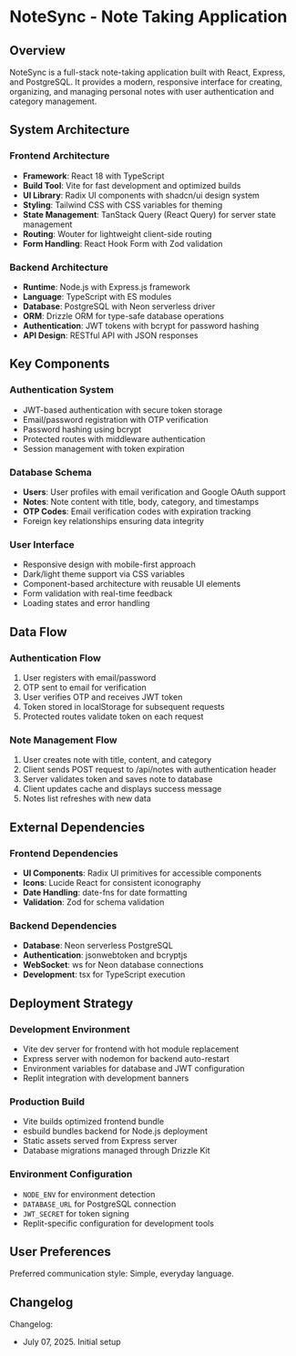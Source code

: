 # NoteSync - Note Taking Application

## Overview

NoteSync is a full-stack note-taking application built with React, Express, and PostgreSQL. It provides a modern, responsive interface for creating, organizing, and managing personal notes with user authentication and category management.

## System Architecture

### Frontend Architecture
- **Framework**: React 18 with TypeScript
- **Build Tool**: Vite for fast development and optimized builds
- **UI Library**: Radix UI components with shadcn/ui design system
- **Styling**: Tailwind CSS with CSS variables for theming
- **State Management**: TanStack Query (React Query) for server state management
- **Routing**: Wouter for lightweight client-side routing
- **Form Handling**: React Hook Form with Zod validation

### Backend Architecture
- **Runtime**: Node.js with Express.js framework
- **Language**: TypeScript with ES modules
- **Database**: PostgreSQL with Neon serverless driver
- **ORM**: Drizzle ORM for type-safe database operations
- **Authentication**: JWT tokens with bcrypt for password hashing
- **API Design**: RESTful API with JSON responses

## Key Components

### Authentication System
- JWT-based authentication with secure token storage
- Email/password registration with OTP verification
- Password hashing using bcrypt
- Protected routes with middleware authentication
- Session management with token expiration

### Database Schema
- **Users**: User profiles with email verification and Google OAuth support
- **Notes**: Note content with title, body, category, and timestamps
- **OTP Codes**: Email verification codes with expiration tracking
- Foreign key relationships ensuring data integrity

### User Interface
- Responsive design with mobile-first approach
- Dark/light theme support via CSS variables
- Component-based architecture with reusable UI elements
- Form validation with real-time feedback
- Loading states and error handling

## Data Flow

### Authentication Flow
1. User registers with email/password
2. OTP sent to email for verification
3. User verifies OTP and receives JWT token
4. Token stored in localStorage for subsequent requests
5. Protected routes validate token on each request

### Note Management Flow
1. User creates note with title, content, and category
2. Client sends POST request to /api/notes with authentication header
3. Server validates token and saves note to database
4. Client updates cache and displays success message
5. Notes list refreshes with new data

## External Dependencies

### Frontend Dependencies
- **UI Components**: Radix UI primitives for accessible components
- **Icons**: Lucide React for consistent iconography
- **Date Handling**: date-fns for date formatting
- **Validation**: Zod for schema validation

### Backend Dependencies
- **Database**: Neon serverless PostgreSQL
- **Authentication**: jsonwebtoken and bcryptjs
- **WebSocket**: ws for Neon database connections
- **Development**: tsx for TypeScript execution

## Deployment Strategy

### Development Environment
- Vite dev server for frontend with hot module replacement
- Express server with nodemon for backend auto-restart
- Environment variables for database and JWT configuration
- Replit integration with development banners

### Production Build
- Vite builds optimized frontend bundle
- esbuild bundles backend for Node.js deployment
- Static assets served from Express server
- Database migrations managed through Drizzle Kit

### Environment Configuration
- `NODE_ENV` for environment detection
- `DATABASE_URL` for PostgreSQL connection
- `JWT_SECRET` for token signing
- Replit-specific configuration for development tools

## User Preferences

Preferred communication style: Simple, everyday language.

## Changelog

Changelog:
- July 07, 2025. Initial setup